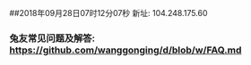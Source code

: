 ##2018年09月28日07时12分07秒 新址: 104.248.175.60
### 兔友常见问题及解答: https://github.com/wanggonging/d/blob/w/FAQ.md

